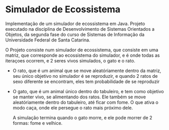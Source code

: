 # Simulador de Ecossistema
 Implementação de um simulador de ecossistema em Java. 
Projeto executado na disciplina de Desenvolvimento de Sistemas Orientados a Objetos,
da segunda fase do curso de Sistemas de Informação da 
Universidade Federal de Santa Catarina.

  O Projeto consiste num simulador de ecossistema, que consiste em uma matriz, que corresponde ao ecossistema 
do simulador, e é onde todas as iteraçoes ocorrem, e 2 seres vivos simulados, o gato e o rato.

  - O rato, que é um animal que se move aleatóriamente dentro da matriz, seu único objetivo no simulador é 
 se reproduzir, e quando 2 ratos de sexo diferente se encontram, eles tem probabilidade de se reproduzir
 
  - O gato, que é um animal único dentro do tabuleiro, e tem como objetivo se manter vivo, se alimentando dos ratos. Ele também
 se move aleatóriamente dentro do tabuleiro, até ficar com fome. O que ativa o modo caça, onde ele persegue o rato mais
 próximo dele.
 
    A simulação termina quando o gato morre, e ele pode morrer de 2 formas: fome e velhice.
 
  
 
 
